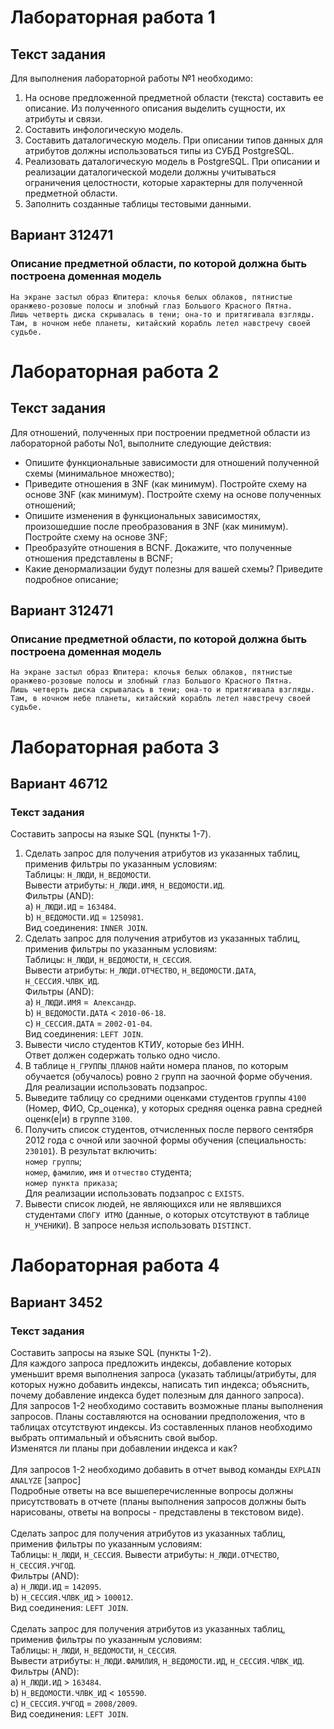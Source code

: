 # Лабораторная работа 1
## Текст задания

Для выполнения лабораторной работы №1 необходимо:
1. На основе предложенной предметной области (текста) составить ее
описание. Из полученного описания выделить сущности, их
атрибуты и связи.
2. Составить инфологическую модель.
3. Составить даталогическую модель. При описании типов данных для
атрибутов должны использоваться типы из СУБД PostgreSQL.
4. Реализовать даталогическую модель в PostgreSQL. При описании и
реализации даталогической модели должны учитываться
ограничения целостности, которые характерны для полученной
предметной области.
5. Заполнить созданные таблицы тестовыми данными.
## Вариант 312471
### Описание предметной области, по которой должна быть построена доменная модель
```
На экране застыл образ Юпитера: клочья белых облаков, пятнистые
оранжево-розовые полосы и злобный глаз Большого Красного Пятна.
Лишь четверть диска скрывалась в тени; она-то и притягивала взгляды.
Там, в ночном небе планеты, китайский корабль летел навстречу своей
судьбе.
```
# Лабораторная работа 2
## Текст задания
Для отношений, полученных при построении предметной области из
лабораторной работы No1, выполните следующие действия: 
- Опишите функциональные зависимости для отношений полученной
схемы (минимальное множество); 
- Приведите отношения в 3NF (как минимум). Постройте схему на
основе 3NF (как минимум). Постройте схему на основе полученных
отношений; 
- Опишите изменения в функциональных зависимостях,
произошедшие после преобразования в 3NF (как минимум). Постройте
схему на основе 3NF;
- Преобразуйте отношения в BCNF. Докажите, что полученные
отношения представлены в BCNF;
- Какие денормализации будут полезны для вашей схемы? Приведите
подробное описание;
## Вариант 312471
### Описание предметной области, по которой должна быть построена доменная модель
```
На экране застыл образ Юпитера: клочья белых облаков, пятнистые
оранжево-розовые полосы и злобный глаз Большого Красного Пятна.
Лишь четверть диска скрывалась в тени; она-то и притягивала взгляды.
Там, в ночном небе планеты, китайский корабль летел навстречу своей
судьбе.
```
# Лабораторная работа 3
## Вариант 46712
### Текст задания

Составить запросы на языке SQL (пункты 1-7).
1. Сделать запрос для получения атрибутов из указанных таблиц, применив
фильтры по указанным условиям: \
Таблицы: `Н_ЛЮДИ`, `Н_ВЕДОМОСТИ`. \
Вывести атрибуты: `Н_ЛЮДИ.ИМЯ`, `Н_ВЕДОМОСТИ.ИД`.\
Фильтры (AND):\
a) `Н_ЛЮДИ.ИД` = `163484`.\
b) `Н_ВЕДОМОСТИ.ИД` = `1250981`. \
Вид соединения: `INNER JOIN`. 
2. Сделать запрос для получения атрибутов из указанных таблиц, применив
фильтры по указанным условиям: \
Таблицы: `Н_ЛЮДИ`, `Н_ВЕДОМОСТИ`, `Н_СЕССИЯ`. \
Вывести атрибуты: `Н_ЛЮДИ.ОТЧЕСТВО`, `Н_ВЕДОМОСТИ.ДАТА`,
`Н_СЕССИЯ.ЧЛВК_ИД`. \
Фильтры (AND): \
a) `Н_ЛЮДИ.ИМЯ` =` Александр`. \
b) `Н_ВЕДОМОСТИ.ДАТА` < `2010-06-18`. \
c) `Н_СЕССИЯ.ДАТА` = `2002-01-04`. \
Вид соединения: `LEFT JOIN`. 
3. Вывести число студентов КТИУ, которые без ИНН. \
Ответ должен содержать только одно число.
4. В таблице `Н_ГРУППЫ_ПЛАНОВ` найти номера планов, по которым обучается
(обучалось) ровно `2` групп на заочной форме обучения. \
Для реализации использовать подзапрос. 
5. Выведите таблицу со средними оценками студентов группы `4100` (Номер, ФИО,
Ср_оценка), у которых средняя оценка равна средней оценк(е|и) в группе `3100`. 
6. Получить список студентов, отчисленных после первого сентября 2012 года с
очной или заочной формы обучения (специальность: `230101`). В результат
включить: \
`номер группы`; \
`номер`, `фамилию`, `имя` и `отчество` студента; \
`номер пункта приказа`; \
Для реализации использовать подзапрос с `EXISTS`. 
7. Вывести список людей, не являющихся или не являвшихся студентами `СПбГУ
ИТМО` (данные, о которых отсутствуют в таблице `Н_УЧЕНИКИ`). В запросе
нельзя использовать `DISTINCT`.

# Лабораторная работа 4
## Вариант 3452
### Текст задания
Составить запросы на языке SQL (пункты 1-2). \
Для каждого запроса предложить индексы, добавление которых
уменьшит время выполнения запроса (указать таблицы/атрибуты, для
которых нужно добавить индексы, написать тип индекса; объяснить,
почему добавление индекса будет полезным для данного запроса). \
Для запросов 1-2 необходимо составить возможные планы
выполнения запросов. Планы составляются на основании предположения,
что в таблицах отсутствуют индексы. Из составленных планов необходимо
выбрать оптимальный и объяснить свой выбор. \
Изменятся ли планы при добавлении индекса и как? \
\
Для запросов 1-2 необходимо добавить в отчет вывод команды
`EXPLAIN ANALYZE` [запрос] \
Подробные ответы на все вышеперечисленные вопросы должны
присутствовать в отчете (планы выполнения запросов должны быть
нарисованы, ответы на вопросы - представлены в текстовом виде).
\
\
Сделать запрос для получения атрибутов из указанных таблиц,
применив фильтры по указанным условиям: \
Таблицы: `Н_ЛЮДИ`, `Н_СЕССИЯ`.
Вывести атрибуты: `Н_ЛЮДИ.ОТЧЕСТВО`, `Н_СЕССИЯ.УЧГОД`. \
Фильтры (AND): \
a) `Н_ЛЮДИ.ИД` = `142095`. \
b) `Н_СЕССИЯ.ЧЛВК_ИД` > `100012`. \
Вид соединения: `LEFT JOIN`. \
\
Сделать запрос для получения атрибутов из указанных таблиц, применив
фильтры по указанным условиям: \
Таблицы: `Н_ЛЮДИ`, `Н_ВЕДОМОСТИ`, `Н_СЕССИЯ`. \
Вывести атрибуты: `Н_ЛЮДИ.ФАМИЛИЯ`, `Н_ВЕДОМОСТИ.ИД`, `Н_СЕССИЯ.ЧЛВК_ИД`. \
Фильтры (AND): \
a) `Н_ЛЮДИ.ИД` > `163484`. \
b) `Н_ВЕДОМОСТИ.ЧЛВК_ИД` < `105590`. \
c) `Н_СЕССИЯ.УЧГОД` = `2008/2009`. \
Вид соединения: `LEFT JOIN`. 
